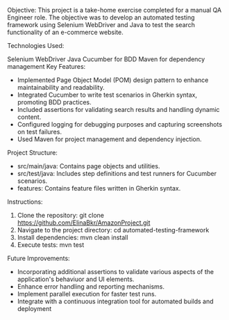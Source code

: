 Objective:
This project is a take-home exercise completed for a manual QA Engineer role. The objective was to develop an automated testing framework using Selenium WebDriver and Java to test the search functionality of an e-commerce website.

Technologies Used:

Selenium WebDriver
Java
Cucumber for BDD
Maven for dependency management
Key Features:

- Implemented Page Object Model (POM) design pattern to enhance maintainability and readability.
- Integrated Cucumber to write test scenarios in Gherkin syntax, promoting BDD practices.
- Included assertions for validating search results and handling dynamic content.
- Configured logging for debugging purposes and capturing screenshots on test failures.
- Used Maven for project management and dependency injection.

Project Structure:

- src/main/java: Contains page objects and utilities.
- src/test/java: Includes step definitions and test runners for Cucumber scenarios.
- features: Contains feature files written in Gherkin syntax.

Instructions:

1. Clone the repository: git clone https://github.com/ElinaBkr/AmazonProject.git
2. Navigate to the project directory: cd automated-testing-framework
3. Install dependencies: mvn clean install
4. Execute tests: mvn test

Future Improvements:

- Incorporating additional assertions to validate various aspects of the application's behaviuor and UI elements.
- Enhance error handling and reporting mechanisms.
- Implement parallel execution for faster test runs.
- Integrate with a continuous integration tool for automated builds and deployment

